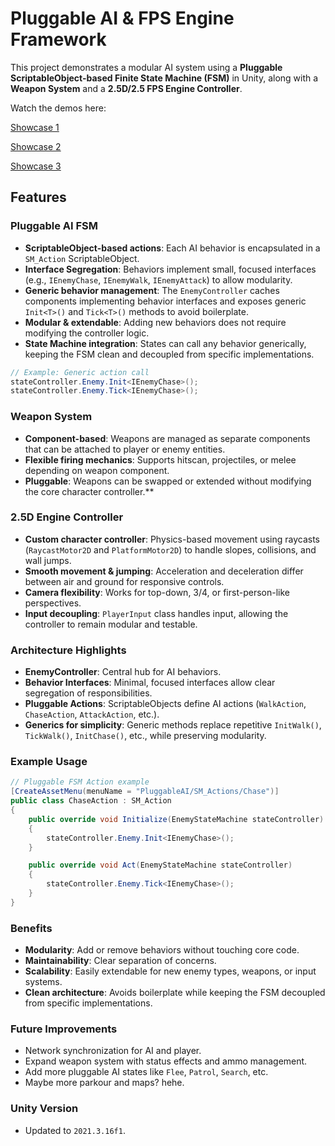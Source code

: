 # Pluggable AI & FPS Engine Framework

This project demonstrates a modular AI system using a **Pluggable ScriptableObject-based Finite State Machine (FSM)** in Unity, along with a **Weapon System** and a **2.5D/2.5 FPS Engine Controller**.

Watch the demos here: 

[Showcase 1](https://www.youtube.com/watch?v=Z07Y1964oMY)

[Showcase 2](https://youtu.be/szbcQCaNNjU)

[Showcase 3](https://youtu.be/3CIl0Lq6StM)

## Features

### Pluggable AI FSM

- **ScriptableObject-based actions**: Each AI behavior is encapsulated in a `SM_Action` ScriptableObject.
- **Interface Segregation**: Behaviors implement small, focused interfaces (e.g., `IEnemyChase`, `IEnemyWalk`, `IEnemyAttack`) to allow modularity.
- **Generic behavior management**: The `EnemyController` caches components implementing behavior interfaces and exposes generic `Init<T>()` and `Tick<T>()` methods to avoid boilerplate.
- **Modular & extendable**: Adding new behaviors does not require modifying the controller logic.
- **State Machine integration**: States can call any behavior generically, keeping the FSM clean and decoupled from specific implementations.

```csharp
// Example: Generic action call
stateController.Enemy.Init<IEnemyChase>();
stateController.Enemy.Tick<IEnemyChase>();
```

### Weapon System

- **Component-based**: Weapons are managed as separate components that can be attached to player or enemy entities.
- **Flexible firing mechanics**: Supports hitscan, projectiles, or melee depending on weapon component.
- **Pluggable**: Weapons can be swapped or extended without modifying the core character controller.**

### 2.5D Engine Controller

- **Custom character controller**: Physics-based movement using raycasts (`RaycastMotor2D` and `PlatformMotor2D`) to handle slopes, collisions, and wall jumps.
- **Smooth movement & jumping**: Acceleration and deceleration differ between air and ground for responsive controls.
- **Camera flexibility**: Works for top-down, 3/4, or first-person-like perspectives.
- **Input decoupling**: `PlayerInput` class handles input, allowing the controller to remain modular and testable.

### Architecture Highlights

- **EnemyController**: Central hub for AI behaviors.
- **Behavior Interfaces**: Minimal, focused interfaces allow clear segregation of responsibilities.
- **Pluggable Actions**: ScriptableObjects define AI actions (`WalkAction`, `ChaseAction`, `AttackAction`, etc.).
- **Generics for simplicity**: Generic methods replace repetitive `InitWalk()`, `TickWalk()`, `InitChase()`, etc., while preserving modularity.

### Example Usage

```csharp
// Pluggable FSM Action example
[CreateAssetMenu(menuName = "PluggableAI/SM_Actions/Chase")]
public class ChaseAction : SM_Action
{
    public override void Initialize(EnemyStateMachine stateController)
    {
        stateController.Enemy.Init<IEnemyChase>();
    }

    public override void Act(EnemyStateMachine stateController)
    {
        stateController.Enemy.Tick<IEnemyChase>();
    }
}
```
### Benefits

- **Modularity**: Add or remove behaviors without touching core code.
- **Maintainability**: Clear separation of concerns.
- **Scalability**: Easily extendable for new enemy types, weapons, or input systems.
- **Clean architecture**: Avoids boilerplate while keeping the FSM decoupled from specific implementations.
  
### Future Improvements

- Network synchronization for AI and player.
- Expand weapon system with status effects and ammo management.
- Add more pluggable AI states like `Flee`, `Patrol`, `Search`, etc.
- Maybe more parkour and maps? hehe.

### Unity Version

- Updated to `2021.3.16f1`.
